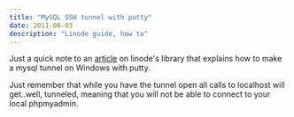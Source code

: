 ```yaml
---
title: "MySQL SSH tunnel with putty"
date: 2011-06-03
description: "Linode guide, how to"
---
```

Just a quick note to an [article](http://library.linode.com/databases/mysql/mysql-ssh-tunnel) on linode's library that explains how to make a mysql tunnel on Windows with putty.

Just remember that while you have the tunnel open all calls to localhost will get..well, tunneled, meaning that you will not be able to connect to your local phpmyadmin.

